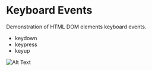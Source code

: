 # Keyboard Events
Demonstration of HTML DOM elements keyboard events. 

- keydown
- keypress
- keyup


![Alt Text](https://media.giphy.com/media/sFPTTOZs18L2SnDewg/giphy.gif)

